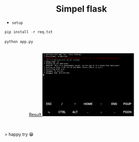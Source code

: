 <h1 align="center"> Simpel flask</h1>

- `setup`
```python
pip install -r req.txt
```

`python app.py`
<br>
<br>
<p align="center">
   <a href="https://github.com/Bayu12345677/"> Result
     <img src="https://github.com/Bayu12345677/Flask_olx/blob/main/img/Screenshot_20220120-153627~2.png" width="300">
      </a>
     </p>
<br>
  <br>
> happy try 😁
